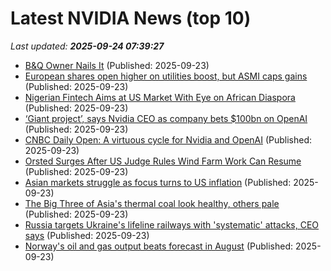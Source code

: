 # Latest NVIDIA News (top 10)
_Last updated: **2025-09-24 07:39:27**_

- [B&Q Owner Nails It](https://biztoc.com/x/a2a0c1f41aa2b39d) (Published: 2025-09-23)
- [European shares open higher on utilities boost, but ASMI caps gains](https://biztoc.com/x/0b201ae2ce41c25f) (Published: 2025-09-23)
- [Nigerian Fintech Aims at US Market With Eye on African Diaspora](https://biztoc.com/x/b16251a68d6c3f74) (Published: 2025-09-23)
- [‘Giant project’, says Nvidia CEO as company bets $100bn on OpenAI](https://biztoc.com/x/a0a04e6bbc987ffe) (Published: 2025-09-23)
- [CNBC Daily Open: A virtuous cycle for Nvidia and OpenAI](https://biztoc.com/x/bc58b2801662a354) (Published: 2025-09-23)
- [Orsted Surges After US Judge Rules Wind Farm Work Can Resume](https://biztoc.com/x/ec0fd639cedb7c09) (Published: 2025-09-23)
- [Asian markets struggle as focus turns to US inflation](https://finance.yahoo.com/news/asian-markets-struggle-focus-turns-032923946.html) (Published: 2025-09-23)
- [The Big Three of Asia's thermal coal look healthy, others pale](https://biztoc.com/x/6bca5b02e8d93d71) (Published: 2025-09-23)
- [Russia targets Ukraine's lifeline railways with 'systematic' attacks, CEO says](https://biztoc.com/x/00c5bc9b0fc9d187) (Published: 2025-09-23)
- [Norway's oil and gas output beats forecast in August](https://biztoc.com/x/bed9f8ee3b2ead1c) (Published: 2025-09-23)
